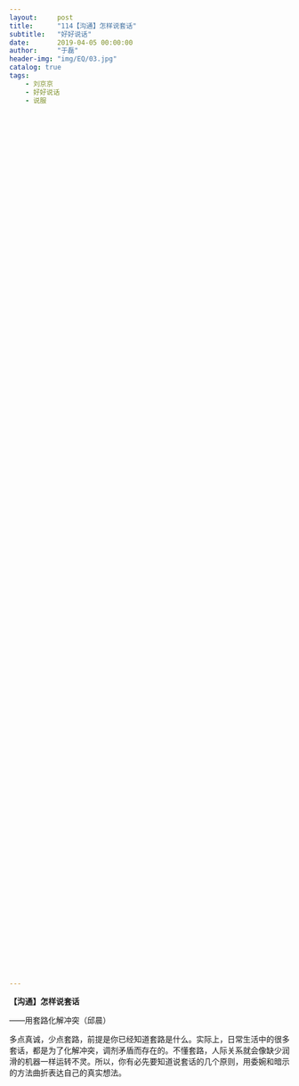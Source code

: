 ```yaml
---
layout:     post
title:      "114【沟通】怎样说套话"
subtitle:   "好好说话"
date:       2019-04-05 00:00:00
author:     "于磊"
header-img: "img/EQ/03.jpg"
catalog: true
tags:
    - 刘京京
    - 好好说话
    - 说服
















































































































---
```


**【沟通】怎样说套话**

——用套路化解冲突（邱晨）

 

多点真诚，少点套路，前提是你已经知道套路是什么。实际上，日常生活中的很多套话，都是为了化解冲突，调剂矛盾而存在的。不懂套路，人际关系就会像缺少润滑的机器一样运转不灵。所以，你有必先要知道说套话的几个原则，用委婉和暗示的方法曲折表达自己的真实想法。